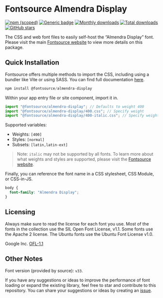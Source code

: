 # Fontsource Almendra Display

[![npm (scoped)](https://img.shields.io/npm/v/@fontsource/almendra-display?color=brightgreen)](https://www.npmjs.com/package/@fontsource/almendra-display) [![Generic badge](https://img.shields.io/badge/fontsource-passing-brightgreen)](https://github.com/fontsource/fontsource) [![Monthly downloads](https://badgen.net/npm/dm/@fontsource/almendra-display)](https://github.com/fontsource/fontsource) [![Total downloads](https://badgen.net/npm/dt/@fontsource/almendra-display)](https://github.com/fontsource/fontsource) [![GitHub stars](https://img.shields.io/github/stars/fontsource/fontsource.svg?style=social&label=Star)](https://github.com/fontsource/fontsource/stargazers)

The CSS and web font files to easily self-host the “Almendra Display” font. Please visit the main [Fontsource website](https://fontsource.org/fonts/almendra-display) to view more details on this package.

## Quick Installation

Fontsource offers multiple methods to import the CSS, including using a bundler like Vite or using SASS. You can find full documentation [here](https://fontsource.org/docs/getting-started/introduction).

```javascript
npm install @fontsource/almendra-display
```

Within your app entry file or site component, import it in.

```javascript
import "@fontsource/almendra-display"; // Defaults to weight 400
import "@fontsource/almendra-display/400.css"; // Specify weight
import "@fontsource/almendra-display/400-italic.css"; // Specify weight and style
```

Supported variables:
- Weights: `[400]`
- Styles: `[normal]`
- Subsets: `[latin,latin-ext]`

> Note: `italic` may not be supported by all fonts. To learn more about what weights and styles are supported, please visit the [Fontsource website](https://fontsource.org/fonts/almendra-display).

Finally, you can reference the font name in a CSS stylesheet, CSS Module, or CSS-in-JS.

```css
body {
  font-family: "Almendra Display";
}
```

## Licensing
Always make sure to read the license for each font you use. Most of the fonts in the collection use the SIL Open Font License, v1.1. Some fonts use the Apache 2 license. The Ubuntu fonts use the Ubuntu Font License v1.0.

Google Inc.
[OFL-1.1](http://scripts.sil.org/OFL)

## Other Notes
Font version (provided by source): `v33`.

If you have any suggestions or ideas to improve the performance of font loading or expand the existing library, feel free to star and contribute to this repository. You can share your suggestions or ideas by creating an [issue](https://github.com/fontsource/fontsource/issues).